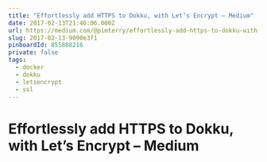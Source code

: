 ```yaml
---
title: "Effortlessly add HTTPS to Dokku, with Let’s Encrypt – Medium"
date: 2017-02-13T21:46:06.000Z
url: https://medium.com/@pimterry/effortlessly-add-https-to-dokku-with-lets-encrypt-900696366890#.9zjpwid7z
slug: 2017-02-13-9090e3f1
pinboardId: 855808216
private: false
tags:
  - docker
  - dokku
  - letsencrypt
  - ssl
---
```


# Effortlessly add HTTPS to Dokku, with Let’s Encrypt – Medium


